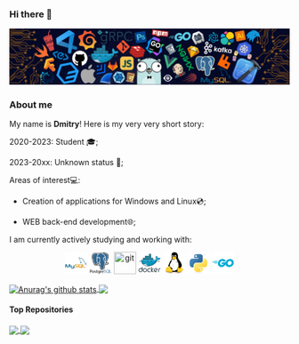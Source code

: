 ### Hi there 👋

![header](./src/header_.png)

<!--
**TheJecksMan/TheJecksMan** is a ✨ _special_ ✨ repository because its `README.md` (this file) appears on your GitHub profile.-->
### About me

My name is **Dmitry**! Here is my very very short story:

2020-2023: Student 🎓;

2023-20xx: Unknown status 🌆;

Areas of interest💻:

- Creation of applications for Windows and Linux💿;

- WEB back-end development🌐;

I am currently actively studying and working with:
<p align="center">
    <img src="https://raw.githubusercontent.com/devicons/devicon/1119b9f84c0290e0f0b38982099a2bd027a48bf1/icons/mysql/mysql-original-wordmark.svg" title="mysql" width="40" height="40" />
    <img src="https://raw.githubusercontent.com/devicons/devicon/master/icons/postgresql/postgresql-original-wordmark.svg" title="postgresql" width="40" height="40" />
    <img src="https://www.vectorlogo.zone/logos/git-scm/git-scm-icon.svg" title="git" width="40" height="40" />
    <img src="https://raw.githubusercontent.com/devicons/devicon/1119b9f84c0290e0f0b38982099a2bd027a48bf1/icons/docker/docker-original-wordmark.svg" title="docker" width="40" height="40" />
    <img src="https://raw.githubusercontent.com/devicons/devicon/master/icons/linux/linux-original.svg" title="linux" width="40" height="40" />
    <img src="https://raw.githubusercontent.com/devicons/devicon/master/icons/python/python-original.svg" title="python" width="40" height="40" />
    <img src="https://raw.githubusercontent.com/devicons/devicon/1119b9f84c0290e0f0b38982099a2bd027a48bf1/icons/go/go-original-wordmark.svg" title="go" width="40" height="40" />
</p>
 
<a href="https://github.com/anuraghazra/github-readme-stats">
    <img height=200 align="center" src="https://github-readme-stats.vercel.app/api?username=TheJecksMan&show_icons=true&include_all_commits=true&count_private=true&rank_icon=github" alt="Anurag's github stats" />
</a>
<a href="https://github.com/anuraghazra/github-readme-stats">
    <img height=200 align="center" src="https://github-readme-stats.vercel.app/api/top-langs/?username=TheJecksMan&layout=compact&langs_count=8&card_width=320" />
</a>


#### Top Repositories

<a href="https://github.com/TheJecksMan/red-session">
  <img height=110 align="center" src="https://github-readme-stats.vercel.app/api/pin/?username=TheJecksMan&repo=red-session&show_owner=true" />
</a>
<a href="https://github.com/TheJecksMan/Simple-Twitch-Watcher">
  <img height=110 align="center" src="https://github-readme-stats.vercel.app/api/pin/?username=TheJecksMan&repo=Simple-Twitch-Watcher&show_owner=true" />
</a>
